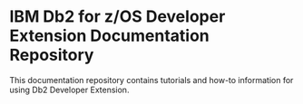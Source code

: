 # IBM Db2 for z/OS Developer Extension Documentation Repository
 This documentation repository contains tutorials and how-to information for using Db2 Developer Extension.
